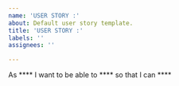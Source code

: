 ```yaml
---
name: 'USER STORY :'
about: Default user story template.
title: 'USER STORY :'
labels: ''
assignees: ''

---
```


As **** I want to be able to **** so that I can ****
